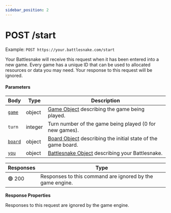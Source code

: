 ```yaml
---
sidebar_position: 2
---
```


# POST /start

Example: `POST https://your.battlesnake.com/start`

Your Battlesnake will receive this request when it has been entered into a new game. Every game has a unique ID that can be used to allocated resources or data you may need. Your response to this request will be ignored.

#### Parameters

| Body                               | Type    | Description                                                                         |
| ---------------------------------- | ------- | ----------------------------------------------------------------------------------- |
| [`game`](../objects/game.md)       | object  | [Game Object](../objects/game.md) describing the game being played.                 |
| `turn`                             | integer | Turn number of the game being played (0 for new games).                             |
| [`board`](../objects/board.md)     | object  | [Board Object](../objects/board.md) describing the initial state of the game board. |
| [`you`](../objects/battlesnake.md) | object  | [Battlesnake Object](../objects/battlesnake.md) describing your Battlesnake.        |

| Responses | Type                                                      |
| --------- | --------------------------------------------------------- |
| 🟢 200     | Responses to this command are ignored by the game engine. |

**Response Properties**

Responses to this request are ignored by the game engine.
